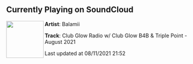 ## Currently Playing on SoundCloud

[<img align="left" width="100" src="https://i1.sndcdn.com/artworks-JHyD2WkORHX9HNtc-iylhcg-t500x500.jpg">](https://soundcloud.com/balamii/club-glow-radio-w-club-glow-b4b-triple-point-august-2021)

**Artist**: Balamii 

**Track**: Club Glow Radio w/ Club Glow B4B & Triple Point - August 2021

Last updated at 08/11/2021 21:52

